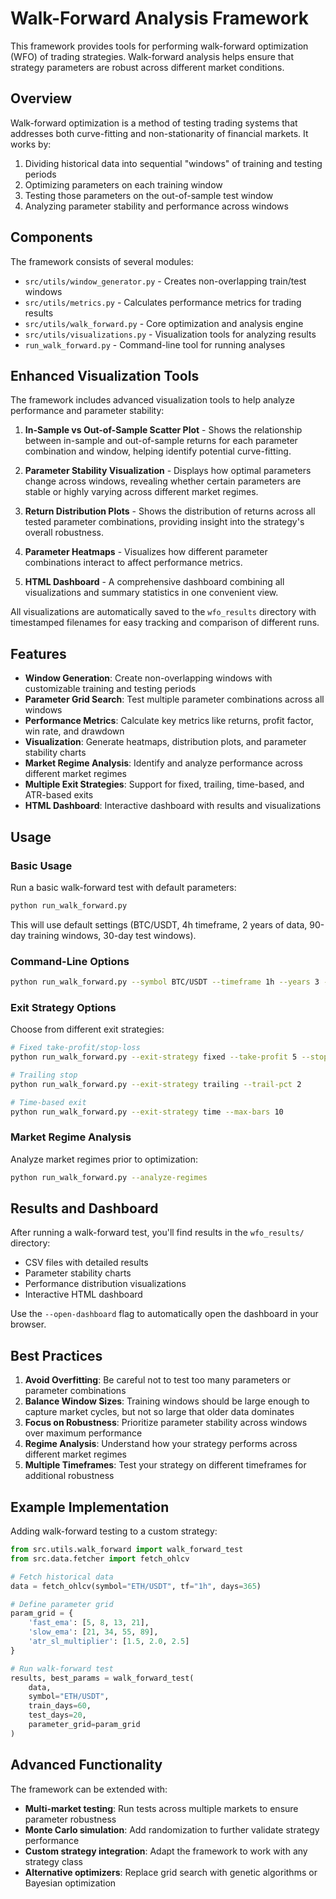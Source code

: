 # Walk-Forward Analysis Framework

This framework provides tools for performing walk-forward optimization (WFO) of trading strategies. Walk-forward analysis helps ensure that strategy parameters are robust across different market conditions.

## Overview

Walk-forward optimization is a method of testing trading systems that addresses both curve-fitting and non-stationarity of financial markets. It works by:

1. Dividing historical data into sequential "windows" of training and testing periods
2. Optimizing parameters on each training window
3. Testing those parameters on the out-of-sample test window
4. Analyzing parameter stability and performance across windows

## Components

The framework consists of several modules:

- `src/utils/window_generator.py` - Creates non-overlapping train/test windows
- `src/utils/metrics.py` - Calculates performance metrics for trading results
- `src/utils/walk_forward.py` - Core optimization and analysis engine
- `src/utils/visualizations.py` - Visualization tools for analyzing results
- `run_walk_forward.py` - Command-line tool for running analyses

## Enhanced Visualization Tools

The framework includes advanced visualization tools to help analyze performance and parameter stability:

1. **In-Sample vs Out-of-Sample Scatter Plot** - Shows the relationship between in-sample and out-of-sample returns for each parameter combination and window, helping identify potential curve-fitting.

2. **Parameter Stability Visualization** - Displays how optimal parameters change across windows, revealing whether certain parameters are stable or highly varying across different market regimes.

3. **Return Distribution Plots** - Shows the distribution of returns across all tested parameter combinations, providing insight into the strategy's overall robustness.

4. **Parameter Heatmaps** - Visualizes how different parameter combinations interact to affect performance metrics.

5. **HTML Dashboard** - A comprehensive dashboard combining all visualizations and summary statistics in one convenient view.

All visualizations are automatically saved to the `wfo_results` directory with timestamped filenames for easy tracking and comparison of different runs.

## Features

- **Window Generation**: Create non-overlapping windows with customizable training and testing periods
- **Parameter Grid Search**: Test multiple parameter combinations across all windows
- **Performance Metrics**: Calculate key metrics like returns, profit factor, win rate, and drawdown
- **Visualization**: Generate heatmaps, distribution plots, and parameter stability charts
- **Market Regime Analysis**: Identify and analyze performance across different market regimes
- **Multiple Exit Strategies**: Support for fixed, trailing, time-based, and ATR-based exits
- **HTML Dashboard**: Interactive dashboard with results and visualizations

## Usage

### Basic Usage

Run a basic walk-forward test with default parameters:

```bash
python run_walk_forward.py
```

This will use default settings (BTC/USDT, 4h timeframe, 2 years of data, 90-day training windows, 30-day test windows).

### Command-Line Options

```bash
python run_walk_forward.py --symbol BTC/USDT --timeframe 1h --years 3 --train-days 60 --test-days 20 --analyze-regimes --open-dashboard
```

### Exit Strategy Options

Choose from different exit strategies:

```bash
# Fixed take-profit/stop-loss
python run_walk_forward.py --exit-strategy fixed --take-profit 5 --stop-loss 3

# Trailing stop
python run_walk_forward.py --exit-strategy trailing --trail-pct 2

# Time-based exit
python run_walk_forward.py --exit-strategy time --max-bars 10
```

### Market Regime Analysis

Analyze market regimes prior to optimization:

```bash
python run_walk_forward.py --analyze-regimes
```

## Results and Dashboard

After running a walk-forward test, you'll find results in the `wfo_results/` directory:

- CSV files with detailed results
- Parameter stability charts
- Performance distribution visualizations
- Interactive HTML dashboard

Use the `--open-dashboard` flag to automatically open the dashboard in your browser.

## Best Practices

1. **Avoid Overfitting**: Be careful not to test too many parameters or parameter combinations
2. **Balance Window Sizes**: Training windows should be large enough to capture market cycles, but not so large that older data dominates
3. **Focus on Robustness**: Prioritize parameter stability across windows over maximum performance
4. **Regime Analysis**: Understand how your strategy performs across different market regimes
5. **Multiple Timeframes**: Test your strategy on different timeframes for additional robustness

## Example Implementation

Adding walk-forward testing to a custom strategy:

```python
from src.utils.walk_forward import walk_forward_test
from src.data.fetcher import fetch_ohlcv

# Fetch historical data
data = fetch_ohlcv(symbol="ETH/USDT", tf="1h", days=365)

# Define parameter grid
param_grid = {
    'fast_ema': [5, 8, 13, 21],
    'slow_ema': [21, 34, 55, 89],
    'atr_sl_multiplier': [1.5, 2.0, 2.5]
}

# Run walk-forward test
results, best_params = walk_forward_test(
    data, 
    symbol="ETH/USDT", 
    train_days=60, 
    test_days=20,
    parameter_grid=param_grid
)
```

## Advanced Functionality

The framework can be extended with:

- **Multi-market testing**: Run tests across multiple markets to ensure parameter robustness
- **Monte Carlo simulation**: Add randomization to further validate strategy performance
- **Custom strategy integration**: Adapt the framework to work with any strategy class
- **Alternative optimizers**: Replace grid search with genetic algorithms or Bayesian optimization 